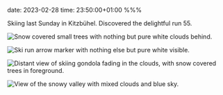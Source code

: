 date: 2023-02-28
time: 23:50:00+01:00
%%%

Skiing last Sunday in Kitzbühel. Discovered the delightful run 55.

![Snow covered small trees with nothing but pure white clouds behind.](trees.jpeg)

![Ski run arrow marker with nothing else but pure white visible.](arrow.jpeg)

![Distant view of skiing gondola fading in the clouds, with snow covered trees in foreground.](lift.jpeg)

![View of the snowy valley with mixed clouds and blue sky.](valley.jpeg)
